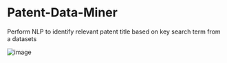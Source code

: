 # Patent-Data-Miner
Perform NLP to identify relevant patent title based on key search term from a datasets

![image](https://user-images.githubusercontent.com/42934026/216249534-80fb1849-ea73-44e3-b547-391fc05e773d.png)

